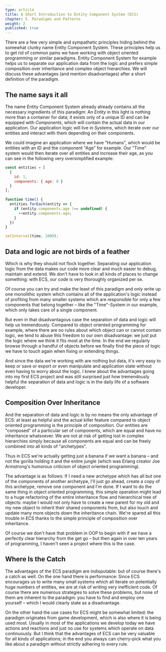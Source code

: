 ```yaml
---
type: article
title: A Short Introduction to Entity Component System (ECS)
chapter: 5. Paradigms and Patterns
weight: 2
published: true
---
```


There are a few very simple and sympathetic principles hiding behind the somewhat clunky name Entity Component System. These principles help us to get rid of common pains we have working with object oriented programming or similar paradigms. Entity Component System for example helps us to separate our application data from the logic and prefers simple composition over inheritance and complex object hierarchies. We will discuss these advantages (and mention disadvantages) after a short definition of the paradigm.

## The name says it all

The name Entity Component System already already contains all the necessary ingredients of this paradigm: An *Entity* in this light is nothing more than a container for data; it exists only of a unique ID and can be equipped with *Components*, which will contain the actual data in our application. Our application logic will live in *Systems*, which iterate over our entities and interact with them depending on their components.

We could imagine an application where we have "Humans", which would be entities with an ID and the component "Age" for example. Our "Time" system would then iterate over all entities and increase their age, as you can see in the following very oversimplified example:

```js
const entities = [
  {
    id: 1,
    components: { age: 0 }
  }
];

function time() {
  entities.forEach(entity => {
    if (entity.components.age !== undefined) {
      ++entity.components.age;
    }
  })
}

setInterval(time, 1000);
```

## Data and logic are not birds of a feather

Which is why they should not flock together. Separating our application logic from the data makes our code more clear and much easier to debug, maintain and extend. We don't have to look in all kinds of places to change something: with ECS, our code is very thoroughly organized per se.

Of course you can try and make the least of this paradigm and only write up one monolithic system which contains all of the application's logic instead of profiting from many smaller systems which are responsible for only a few components that belong together – like the "Time"-System in our example, which only takes care of a single component.

But even in that disadvantagous case the separation of data and logic will help us tremendously. Compared to object oriented programming for example, where there are no rules about which object can or cannot contain logic, we tend to abuse this freedom to our own disadvantage: we just put the logic where we think it fits most at the time. In the end we regularly browse through a handful of objects before we finally find the piece of logic we have to touch again when fixing or extending things.

And since the data we're working with are nothing but data, it's very easy to keep or save or export or even manipulate and application state without even having to worry about the logic. I knew about the advantages going into my first ECS project and was still surprised just how tremendously helpful the separation of data and logic is in the daily life of a software developer.

## Composition Over Inheritance

And the separation of data and logic is by no means the only advantage of ECS: at least as helpful and the actual killer feature compared to object oriented programming is the principle of composition. Our entities are "composed" of a particular set of components, which are equal and have no inheritance whatsoever. We are not at risk of getting lost in complex hierarchies simply because all components are equal and can be freely combined into all kinds of "archetypes".

Thus in ECS we're actually getting just a banana if we want a banana – and not the gorilla holding it and the entire jungle (which was Erlang creator Joe Armstrong's humorous criticism of object oriented programming).

The advantage is as follows: If I need a new archetype which has all but one of the components of another archetype, I'll just go ahead, create a copy of this archetype, remove one component and I'm done. If I want to do the same thing in object oriented programming, this simple operation might lead to a huge refactoring of the entire inheritance flow and hierarchical tree of objects: maybe I would not only have to create a new parent for my old and my new object to inherit their shared components from, but also touch and update many more objects down the inheritance chain. We're spared all this trouble in ECS thanks to the simple principle of composition over inheritance.

Of course we don't have that problem in OOP to begin with if we have a perfectly clear hierarchy from the get go – but then again in over ten years of programming, I haven't seen a project where this is the case.

## Where Is the Catch

The advantages of the ECS paradigm are indisputable: but of course there's a catch as well. On the one hand there is performance: Since ECS encourages us to write many small systems which all iterate on potentially huge numbers of entities, we are at risk of writing very inefficient code. Of course there are numerous strategies to solve these problems, but none of them are inherent to the paradigm: you have to find and employ one yourself – which I would clearly state as a disadvantage.

On the other hand the use cases for ECS might be somewhat limited: the paradigm originates from game development, which is also where it is being used most. Usually in most of the applications we develop today we have actions and reactions and just no use for systems which operate on data continuously. But I think that the advantages of ECS can be very valuable for all kinds of applications; in the end you always can cherry-pick what you like about a paradigm without strictly adhering to every rule.

